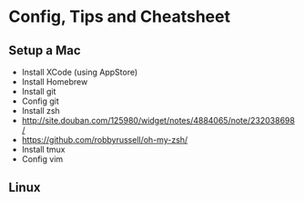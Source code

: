 Config, Tips and Cheatsheet
========

Setup a Mac
-------
 * Install XCode (using AppStore)
 * Install Homebrew
 * Install git
 * Config git
 * Install zsh
  * http://site.douban.com/125980/widget/notes/4884065/note/232038698/
  * https://github.com/robbyrussell/oh-my-zsh/
 * Install tmux
 * Config vim

Linux
--------
